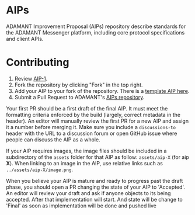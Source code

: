 # AIPs
ADAMANT Improvement Proposal (AIPs) repository describe standards for the ADAMANT Messenger platform, including core protocol specifications and client APIs.

# Contributing

 1. Review [AIP-1](AIPS/aip-1.md).
 2. Fork the repository by clicking "Fork" in the top right.
 3. Add your AIP to your fork of the repository. There is a [template AIP here](aip-X.md).
 4. Submit a Pull Request to ADAMANT's [AIPs repository](https://github.com/Adamant-im/AIPs).

Your first PR should be a first draft of the final AIP. It must meet the formatting criteria enforced by the build (largely, correct metadata in the header). An editor will manually review the first PR for a new AIP and assign it a number before merging it. Make sure you include a `discussions-to` header with the URL to a discussion forum or open GitHub issue where people can discuss the AIP as a whole.

If your AIP requires images, the image files should be included in a subdirectory of the `assets` folder for that AIP as follow: `assets/aip-X` (for aip **X**). When linking to an image in the AIP, use relative links such as `../assets/aip-X/image.png`.

When you believe your AIP is mature and ready to progress past the draft phase, you should open a PR changing the state of your AIP to 'Accepted'. An editor will review your draft and ask if anyone objects to its being accepted. After that implementation will start. And state will be change to 'Final' as soon as implementation will be done and pushed live
